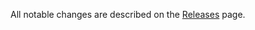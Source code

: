 All notable changes are described on the [Releases](https://github.com/jplayer/react-jPlayer/releases) page.